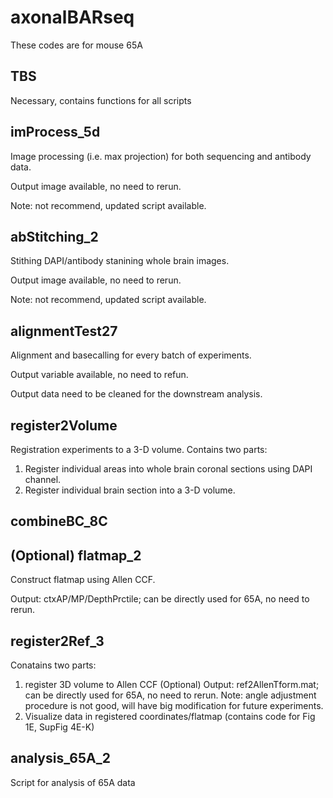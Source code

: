# axonalBARseq
These codes are for mouse 65A


## TBS
Necessary, contains functions for all scripts


## imProcess_5d
Image processing (i.e. max projection) for both sequencing and antibody data.

Output image available, no need to rerun.

Note: not recommend, updated script available.


## abStitching_2
Stithing DAPI/antibody stanining whole brain images.

Output image available, no need to rerun.

Note: not recommend, updated script available.


## alignmentTest27
Alignment and basecalling for every batch of experiments. 

Output variable available, no need to refun.

Output data need to be cleaned for the downstream analysis.


## register2Volume

Registration experiments to a 3-D volume.
Contains two parts:
  1. Register individual areas into whole brain coronal sections using DAPI channel.
  2. Register individual brain section into a 3-D volume.


## combineBC_8C


## (Optional) flatmap_2
Construct flatmap using Allen CCF.

Output: ctxAP/MP/DepthPrctile; can be directly used for 65A, no need to rerun.

## register2Ref_3
Conatains two parts:
  1. register 3D volume to Allen CCF (Optional)
       Output: ref2AllenTform.mat; can be directly used for 65A, no need to rerun.
       Note: angle adjustment procedure is not good, will have big modification for future experiments.
  2. Visualize data in registered coordinates/flatmap (contains code for Fig 1E, SupFig 4E-K)
       
## analysis_65A_2
Script for analysis of 65A data
